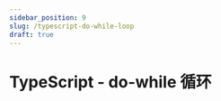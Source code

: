 ```yaml
---
sidebar_position: 9
slug: /typescript-do-while-loop
draft: true
---
```


# TypeScript - do-while 循环


